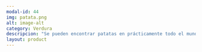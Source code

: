 ```yaml
---
modal-id: 44
img: patata.png
alt: image-alt
category: Verdura
descripcion: "Se pueden encontrar patatas en prácticamente todo el mundo, pues es uno de los alimentos básicos del ser humano, ayudando a combatir el hambre a lo largo de nuestra historia. Su cultivo es milenario, con origen en América del Sur, fue introducida en Europa por los primeros colonos españoles en el siglo XVI y ahí se expandió a todas las colonias y resto de países. En 2015, fue el producto que más se importó, principalmente desde China, que es el mayor productor del mundo según FAO muy por delante de India y Rusia."
layout: product
---
```

